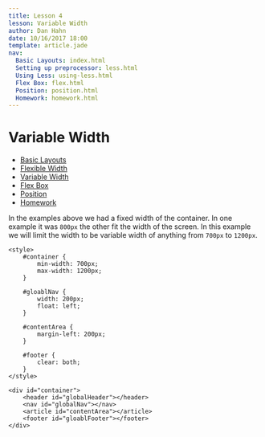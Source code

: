 ```yaml
---
title: Lesson 4
lesson: Variable Width
author: Dan Hahn
date: 10/16/2017 18:00
template: article.jade
nav:
  Basic Layouts: index.html
  Setting up preprocessor: less.html
  Using Less: using-less.html
  Flex Box: flex.html
  Position: position.html
  Homework: homework.html
---
```


# Variable Width

* [Basic Layouts]()
* [Flexible Width](flexable.html)
* [Variable Width](varable.html)
* [Flex Box](flex.html)
* [Position](position.html)
* [Homework](homework.html)

In the examples above we had a fixed width of the container. In one example it was `800px` the other fit the width of the screen. In this example we will limit the width to be variable width of anything from `700px` to `1200px`.

    <style>
        #container {
            min-width: 700px;
            max-width: 1200px;
        }

        #gloablNav {
            width: 200px;
            float: left;
        }

        #contentArea {
            margin-left: 200px;
        }

        #footer {
            clear: both;
        }
    </style>

    <div id="container">
        <header id="globalHeader"></header>
        <nav id="globalNav"></nav>
        <article id="contentArea"></article>
        <footer id="gloablFooter"></footer>
    </div>
